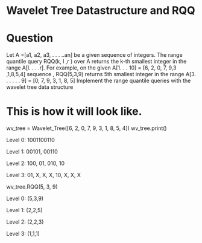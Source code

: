 # Wavelet Tree Datastructure and RQQ

# Question 

Let A =[a1, a2, a3, . . . ..an] be a given sequence of integers. The range quantile query RQQ(k, l ,r ) over A returns the k-th smallest integer in the range A[l. . . .r].
For example, on the given A[1. . . 10] = [6, 2, 0, 7, 9,3 ,1,8,5,4] sequence , RQQ(5,3,9) returns
5th smallest integer in the range A[3. . . . . . 9] = [0, 7, 9, 3, 1, 8, 5]
Implement the range quantile queries with the wavelet tree data structure

# This is how it will look like.

wv_tree = Wavelet_Tree([6, 2, 0, 7, 9, 3, 1, 8, 5, 4])
wv_tree.print()

Level 0: 1001100110

Level 1: 00101, 00110

Level 2: 100, 01, 010, 10

Level 3: 01, X, X, X, 10, X, X, X

wv_tree.RQQ(5, 3, 9)

Level 0: (5,3,9)

Level 1: (2,2,5)

Level 2: (2,2,3)

Level 3: (1,1,1)
